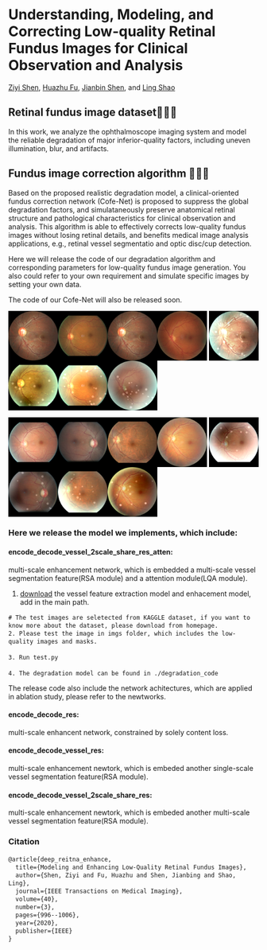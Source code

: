 # Understanding, Modeling, and Correcting Low-quality Retinal Fundus Images for Clinical Observation and Analysis

[Ziyi Shen](https://sites.google.com/site/ziyishenmi/), [Huazhu Fu](https://hzfu.github.io/), [Jianbin Shen](http://iitlab.bit.edu.cn/mcislab/~shenjianbing/), and [Ling Shao](https://scholar.google.com/citations?user=z84rLjoAAAAJ&hl=en)

## **Retinal fundus image dataset**:rocket::rocket::rocket:

In this work, we analyze the ophthalmoscope imaging system and model the reliable degradation of major inferior-quality factors, including uneven illumination, blur, and artifacts.

## **Fundus image correction algorithm** :thought_balloon::thought_balloon::thought_balloon:

Based on the proposed realistic degradation model, a clinical-oriented fundus correction network (Cofe-Net) is proposed to suppress the global degradation factors, and simulataneously preserve anatomical retinal structure and pathological characteristics for clinical observation and analysis.
This algorithm is able to effectively corrects low-quality fundus images without losing retinal details, and benefits medical image analysis applications, e.g., retinal vessel segmentatio and optic disc/cup detection.

Here we will release the code of our degradation algorithm and corresponding parameters for low-quality fundus image generation.
You also could refer to your own requirement and simulate specific images by setting your own data. 

The code of our Cofe-Net will also be released soon.

<img src="./img/101_left.png" width = "100" height = "100" align=center /><img src="./img/1060_right.png" width = "100" height = "100" align=center /><img src="./img/101_left.png" width = "100" height = "100" align=center /><img src="./img/1125_left.png" width = "100" height = "100" align=center /> <img src="./img/101_left_fuse.png" width = "100" height = "100" align=center /><img src="./img/106_left_fuse.png" width = "100" height = "100" align=center /><img src="./img/1060_right_fuse.png" width = "100" height = "100" align=center /><img src="./img/1125_left_fuse.png" width = "100" height = "100" align=center />

<img src="./img/10079_right.png" width = "100" height = "100" align=center /><img src="./img/10084_left.png" width = "100" height = "100" align=center /><img src="./img/10089_left.png" width = "100" height = "100" align=center /><img src="./img/10106_left.png" width = "100" height = "100" align=center /> <img src="./img/10079_right_fuse.png" width = "100" height = "100" align=center /><img src="./img/10084_left_fuse.png" width = "100" height = "100" align=center /><img src="./img/10089_left_fuse.png" width = "100" height = "100" align=center /><img src="./img/10106_left_fuse.png" width = "100" height = "100" align=center />

### Here we release the model we implements, which include:

#### encode_decode_vessel_2scale_share_res_atten: 
multi-scale enhancement network, which is embedded a multi-scale vessel segmentation feature(RSA module) and a attention module(LQA module).

1. [download](https://drive.google.com/drive/folders/16f5S6YR5JjvDaO-wak5DYc0qAFuOox8j?usp=sharing) the vessel feature extraction model and enhacement model, add in the main path.
```
# The test images are seletected from KAGGLE dataset, if you want to know more about the dataset, please download from homepage.
2. Please test the image in imgs folder, which includes the low-quality images and masks. 

3. Run test.py

4. The degradation model can be found in ./degradation_code
```


The release code also include the network achitectures, which are applied in ablation study, please refer to the newtworks.

#### encode_decode_res: 
multi-scale enhancent network, constrained by solely content loss.

#### encode_decode_vessel_res: 
multi-scale enhancement newtork, which is embeded another single-scale vessel segmentation feature(RSA module).

#### encode_decode_vessel_2scale_share_res: 
multi-scale enhancement newtork, which is embeded another multi-scale vessel segmentation feature(RSA module).





### Citation 
```
@article{deep_reitna_enhance,
  title={Modeling and Enhancing Low-Quality Retinal Fundus Images},
  author={Shen, Ziyi and Fu, Huazhu and Shen, Jianbing and Shao, Ling},
  journal={IEEE Transactions on Medical Imaging},
  volume={40},
  number={3},
  pages={996--1006},
  year={2020},
  publisher={IEEE}
}
```
